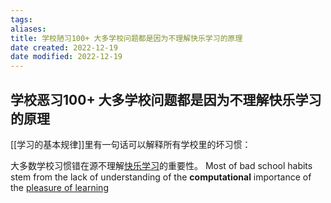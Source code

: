 ```yaml
---
tags: 
aliases: 
title: 学校陋习100+ 大多学校问题都是因为不理解快乐学习的原理
date created: 2022-12-19
date modified: 2022-12-19
---
```


## 学校恶习100+ 大多学校问题都是因为不理解快乐学习的原理

[[学习的基本规律]]里有一句话可以解释所有学校里的坏习惯：

大多数学校习惯错在源不理解[快乐学习](学习的乐趣.md)的重要性。
Most of bad school habits stem from the lack of understanding of the **computational** importance of the [pleasure of learning](https://supermemo.guru/wiki/Pleasure_of_learning "Pleasure of learning")